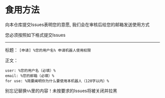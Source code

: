 # 食用方法

向本仓库提交Issues表明您的意愿, 我们会在审核后给您的邮箱发送使用方式

您必须按照如下格式提交Issues

---
标题：
 `[申请] %您的用户名% 申请机器人使用权限`

正文：
```
user: %您的用户名（必填）%
email: %您的邮箱（必填）%
for use: %简要阐明你为什么要使用本机器人（120字以内）%
```

别忘记替换`%%`里的内容！未按要求的Issues将被关闭并拉黑
